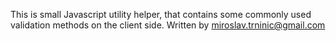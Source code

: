 This is small Javascript utility helper, that contains some commonly used validation methods on the client side.
Written by miroslav.trninic@gmail.com
